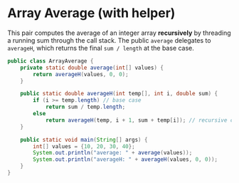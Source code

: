 # Array Average (with helper)

This pair computes the average of an integer array **recursively** by threading a running sum through the call stack. The public `average` delegates to `averageH`, which returns the final `sum / length` at the base case.

```java
public class ArrayAverage {
    private static double average(int[] values) {
        return averageH(values, 0, 0);
    }

    public static double averageH(int temp[], int i, double sum) {
        if (i >= temp.length) // base case
            return sum / temp.length;
        else
            return averageH(temp, i + 1, sum + temp[i]); // recursive call
    }

    public static void main(String[] args) {
        int[] values = {10, 20, 30, 40};
        System.out.println("average: " + average(values));
        System.out.println("averageH: " + averageH(values, 0, 0));
    }
}
```